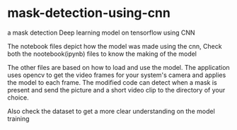 # mask-detection-using-cnn
a mask detection Deep learning model on tensorflow using CNN

The notebook files depict how the model was made using the cnn, Check both the nootebook(ipynb) files to know the making of the model

The other files are based on how to load and use the model. The application uses opencv to get the video frames for your system's camera and
applies the model to each frame. The modified code can detect when a mask is present and send the picture and a short video clip to the 
directory of your choice.

Also check the dataset to get a more clear understanding on the model training
